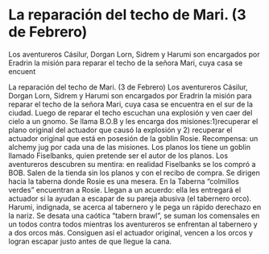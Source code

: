 # La reparación del techo de Mari. (3 de Febrero)
Los aventureros Cásilur, Dorgan Lorn, Sidrem y Harumi son encargados por Eradrin la misión para reparar el techo de la señora Mari, cuya casa se encuent

La reparación del techo de Mari. (3 de Febrero)
Los aventureros Cásilur, Dorgan Lorn, Sidrem y Harumi son encargados por Eradrin la misión para reparar el techo de la señora Mari, cuya casa se encuentra en el sur de la ciudad.
Luego de reparar el techo escuchan una explosión y ven caer del cielo a un gnomo. Se llama B.O.B y les encarga dos misiones:1)recuperar el plano original del actuador que causó la explosión y  2) recuperar el actuador original que está en posesión de la goblin Rosie. Recompensa: un alchemy jug por cada una de las misiones.
Los planos los tiene un goblin llamado Fiselbanks, quien pretende ser el autor de los planos. Los aventureros descubren su mentira: en realidad Fiselbanks se los compró a BOB. Salen de la tienda sin los planos y con el recibo de compra. Se dirigen hacia la taberna donde Rosie es una mesera.
En la Taberna “colmillos verdes” encuentran a Rosie. Llegan a un acuerdo: ella les entregará el actuador si la ayudan a escapar de su pareja abusiva (el tabernero orco). Harumi, indignada, se acerca al tabernero y le pega un rápido derechazo en la nariz. Se desata una caótica “tabern brawl”, se suman los comensales en un todos contra todos mientras los aventureros se enfrentan al tabernero y a dos orcos más. Consiguen así el actuador original, vencen a los orcos y logran escapar justo antes de que llegue la cana.

